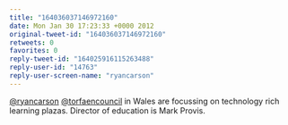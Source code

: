 ```yaml
---
title: "164036037146972160"
date: Mon Jan 30 17:23:33 +0000 2012
original-tweet-id: "164036037146972160"
retweets: 0
favorites: 0
reply-tweet-id: "164025916115263488"
reply-user-id: "14763"
reply-user-screen-name: "ryancarson"
---
```

<a href="https://twitter.com/ryancarson">@ryancarson</a> <a href="https://twitter.com/torfaencouncil">@torfaencouncil</a> in Wales are focussing on technology rich learning plazas. Director of education is Mark Provis.
